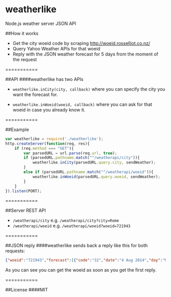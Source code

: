 weatherlike
===========

Node.js weather server JSON API

##How it works
- Get the city woeid code by scraping http://woeid.rosselliot.co.nz/
- Query Yahoo Weather APIs for that woeid
- Reply with the JSON weather forecast for 5 days from the moment of the request

===========

##API
####weatherlike has two APIs
- ```weatherlike.inCity(city, callback)``` where you can specify the city you want the forecast for.

- ```weatherlike.inWoeid(woeid, callback)``` where you can ask for that woeid in case you already know it.

===========

##Example
```javascript
var weatherlike = require('./weatherlike');
http.createServer(function(req, res){
	if (req.method === "GET"){
		var parsedURL = url.parse(req.url, true);
		if (parsedURL.pathname.match("^/weatherapi/city")){
			weatherlike.inCity(parsedURL.query.city, sendWeather);
		}
		else if (parsedURL.pathname.match("^/weatherapi/woeid")){
			weatherlike.inWoeid(parsedURL.query.woeid, sendWeather);
		}
	}
}).listen(PORT);
```

===========

##Server REST API
- `/weatherapi/city` e.g. `/weatherapi/city?city=Rome`
- `/weatherapi/woeid` e.g. `/weatherapi/woeid?woeid=721943`

===========

##JSON reply
####weatherlike sends back a reply like this for both requests:
```json
{"woeid":"721943","forecast":[{"code":"32","date":"4 Aug 2014","day":"Mon","high":"85","low":"68","text":"Sunny"},{"code":"32","date":"5 Aug 2014","day":"Tue","high":"87","low":"68","text":"Sunny"},{"code":"32","date":"6 Aug 2014","day":"Wed","high":"89","low":"68","text":"Sunny"},{"code":"34","date":"7 Aug 2014","day":"Thu","high":"87","low":"68","text":"Mostly Sunny"},{"code":"32","date":"8 Aug 2014","day":"Fri","high":"87","low":"69","text":"Sunny"}]}
```
As you can see you can get the woeid as soon as you get the first reply.

===========

##License
####MIT
